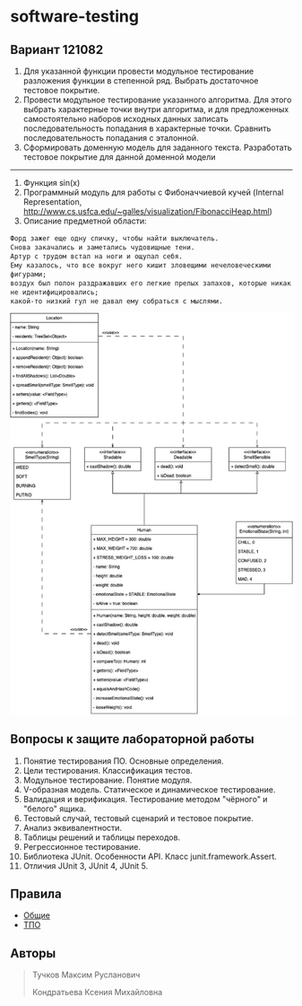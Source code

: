 # software-testing

## Вариант 121082

1. Для указанной функции провести модульное тестирование разложения функции в степенной ряд. Выбрать достаточное тестовое покрытие.
2. Провести модульное тестирование указанного алгоритма. Для этого выбрать характерные точки внутри алгоритма, и для предложенных самостоятельно наборов исходных данных записать последовательность попадания в характерные точки. Сравнить последовательность попадания с эталонной.
3. Сформировать доменную модель для заданного текста.  Разработать тестовое покрытие для данной доменной модели

---

1. Функция sin(x)
2. Программный модуль для работы с Фибоначчиевой кучей (Internal Representation, <http://www.cs.usfca.edu/~galles/visualization/FibonacciHeap.html>)
3. Описание предметной области:

```text
Форд зажег еще одну спичку, чтобы найти выключатель.
Снова закачались и заметались чудовищные тени.
Артур с трудом встал на ноги и ощупал себя.
Ему казалось, что все вокруг него кишит зловещими нечеловеческими фигурами;
воздух был полон раздражавших его легкие прелых запахов, которые никак не идентифицировались;
какой-то низкий гул не давал ему собраться с мыслями.
```

![UML](img/st-model.jpg)

## Вопросы к защите лабораторной работы

1. Понятие тестирования ПО. Основные определения.
2. Цели тестирования. Классификация тестов.
3. Модульное тестирование. Понятие модуля.
4. V-образная модель. Статическое и динамическое тестирование.
5. Валидация и верификация. Тестирование методом "чёрного" и "белого" ящика.
6. Тестовый случай, тестовый сценарий и тестовое покрытие.
7. Анализ эквивалентности.
8. Таблицы решений и таблицы переходов.
9. Регрессионное тестирование.
10. Библиотека JUnit. Особенности API. Класс junit.framework.Assert.
11. Отличия JUnit 3, JUnit 4, JUnit 5.

## Правила

- [Общие](https://se.ifmo.ru/~nnaumova/)
- [ТПО](https://se.ifmo.ru/~nnaumova/tpo.html)

## Авторы

> Тучков Максим Русланович
>
> Кондратьева Ксения Михайловна
